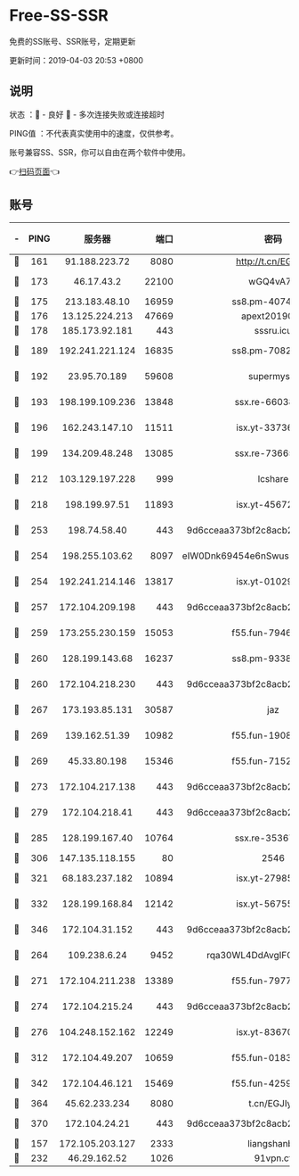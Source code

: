 # Free-SS-SSR

免费的SS账号、SSR账号，定期更新

更新时间：2019-04-03 20:53 +0800

## 说明

状态     ：🙂 - 良好 🙁 - 多次连接失败或连接超时

PING值   ：不代表真实使用中的速度，仅供参考。

账号兼容SS、SSR，你可以自由在两个软件中使用。

👉[扫码页面](https://liesauer.github.io/Free-SS-SSR/)👈

## 账号

|-|PING|服务器|端口|密码|加密方式|区域|
|:----:|:----:|:-----:|-----:|:----:|:----:|:----:|
|🙂|161|91.188.223.72|8080|http://t.cn/EGJIyrl|rc4-md5|RU|
|🙂|173|46.17.43.2|22100|wGQ4vA7D|aes-256-gcm|RU|
|🙂|175|213.183.48.10|16959|ss8.pm-40746031|rc4-md5|RU|
|🙂|176|13.125.224.213|47669|apext2019001|chacha20|KR|
|🙂|178|185.173.92.181|443|sssru.icu|rc4-md5|RU|
|🙂|189|192.241.221.124|16835|ss8.pm-70821734|aes-256-cfb|US|
|🙂|192|23.95.70.189|59608|supermyssr|chacha20-ietf|US|
|🙂|193|198.199.109.236|13848|ssx.re-66038086|aes-256-cfb|US|
|🙂|196|162.243.147.10|11511|isx.yt-33736673|aes-256-cfb|US|
|🙂|199|134.209.48.248|13085|ssx.re-73665624|aes-256-cfb|US|
|🙂|212|103.129.197.228|999|lcshare|aes-256-cfb|US|
|🙂|218|198.199.97.51|11893|isx.yt-45672617|aes-256-cfb|US|
|🙂|253|198.74.58.40|443|9d6cceaa373bf2c8acb22e60b6a58be6|aes-256-cfb|US|
|🙂|254|198.255.103.62|8097|eIW0Dnk69454e6nSwuspv9DmS201tQ0D|aes-256-cfb|US|
|🙂|254|192.241.214.146|13817|isx.yt-01029416|aes-256-cfb|US|
|🙂|257|172.104.209.198|443|9d6cceaa373bf2c8acb22e60b6a58be6|aes-256-cfb|US|
|🙂|259|173.255.230.159|15053|f55.fun-79461545|aes-256-cfb|US|
|🙂|260|128.199.143.68|16237|ss8.pm-93382956|aes-256-cfb|SG|
|🙂|260|172.104.218.230|443|9d6cceaa373bf2c8acb22e60b6a58be6|aes-256-cfb|US|
|🙂|267|173.193.85.131|30587|jaz|aes-256-cfb|US|
|🙂|269|139.162.51.39|10982|f55.fun-19086456|aes-256-cfb|SG|
|🙂|269|45.33.80.198|15346|f55.fun-71521977|aes-256-cfb|US|
|🙂|273|172.104.217.138|443|9d6cceaa373bf2c8acb22e60b6a58be6|aes-256-cfb|US|
|🙂|279|172.104.218.41|443|9d6cceaa373bf2c8acb22e60b6a58be6|aes-256-cfb|US|
|🙂|285|128.199.167.40|10764|ssx.re-35367150|aes-256-cfb|SG|
|🙂|306|147.135.118.155|80|2546|chacha20|US|
|🙂|321|68.183.237.182|10894|isx.yt-27985079|aes-256-cfb|SG|
|🙂|332|128.199.168.84|12142|isx.yt-56755881|aes-256-cfb|SG|
|🙂|346|172.104.31.152|443|9d6cceaa373bf2c8acb22e60b6a58be6|aes-256-cfb|US|
|🙂|264|109.238.6.24|9452|rqa30WL4DdAvgIFG6Fs3znzTa|aes-256-cfb|FR|
|🙂|271|172.104.211.238|13389|f55.fun-79775139|aes-256-cfb|US|
|🙂|274|172.104.215.24|443|9d6cceaa373bf2c8acb22e60b6a58be6|aes-256-cfb|US|
|🙂|276|104.248.152.162|12249|isx.yt-83670895|aes-256-cfb|SG|
|🙂|312|172.104.49.207|10659|f55.fun-01831291|aes-256-cfb|SG|
|🙂|342|172.104.46.121|15469|f55.fun-42596050|aes-256-cfb|SG|
|🙂|364|45.62.233.234|8080|t.cn/EGJIyrl|rc4-md5|CA|
|🙂|370|172.104.24.21|443|9d6cceaa373bf2c8acb22e60b6a58be6|aes-256-cfb|US|
|🙁|157|172.105.203.127|2333|liangshanbo|chacha20|JP|
|🙁|232|46.29.162.52|1026|91vpn.cf|rc4-md5|RU|

